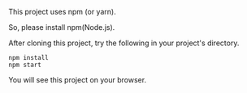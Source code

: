 This project uses npm (or yarn).

So, please install npm(Node.js).

After cloning this project, try the following in your project's directory.

```
npm install
npm start
```

You will see this project on your browser.
